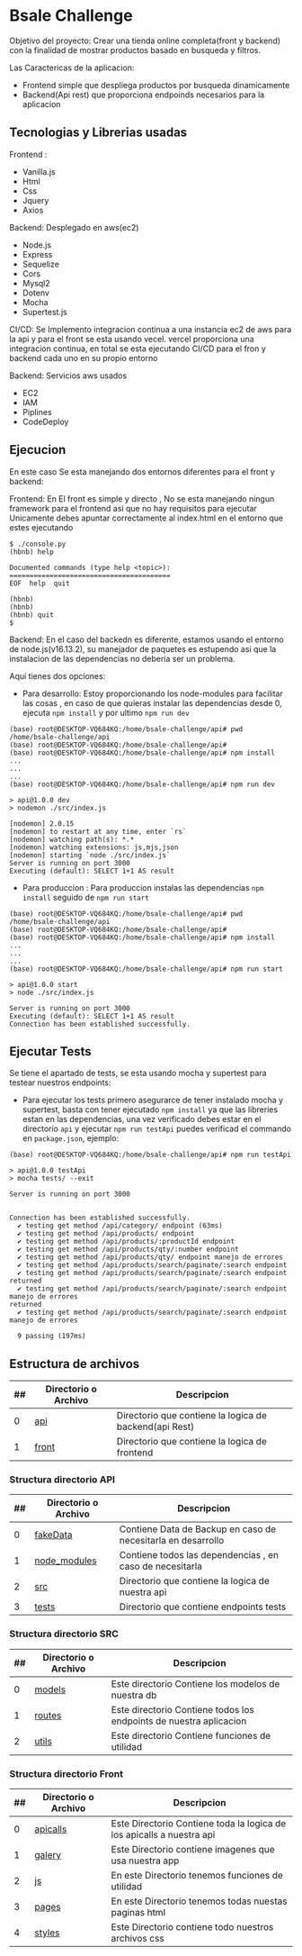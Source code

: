 # Bsale Challenge


Objetivo del proyecto: Crear una tienda online completa(front y backend) con la finalidad de mostrar productos basado en busqueda y filtros.

Las Caractericas de la aplicacion: 
* Frontend simple que despliega productos por busqueda dinamicamente
* Backend(Api rest) que proporciona endpoinds necesarios para la aplicacion

## Tecnologias y Librerias usadas
Frontend :
* Vanilla.js
* Html
* Css
* Jquery
* Axios

Backend:
  Desplegado en aws(ec2)
* Node.js
* Express
* Sequelize
* Cors
* Mysql2
* Dotenv
* Mocha
* Supertest.js

CI/CD:
Se Implemento integracion continua a una instancia ec2 de aws para la api y para el front se esta usando vecel.
vercel proporciona una integracion continua, en total se esta ejecutando CI/CD para el fron y backend cada uno en su propio entorno

Backend:
Servicios aws usados
* EC2
* IAM
* Piplines
* CodeDeploy

## Ejecucion

En este caso Se esta manejando dos entornos diferentes para el front y backend:

Frontend: En El front es simple y directo , No se esta manejando ningun framework para el frontend asi que no hay requisitos para ejecutar
Unicamente debes apuntar correctamente al index.html en el entorno que estes ejecutando

```
$ ./console.py
(hbnb) help

Documented commands (type help <topic>):
========================================
EOF  help  quit

(hbnb) 
(hbnb) 
(hbnb) quit
$
```
Backend: En el caso del backedn es diferente, estamos usando el entorno de node.js(v16.13.2), su manejador de 
paquetes es estupendo asi que la instalacion de las dependencias no deberia ser un problema.

Aqui tienes dos opciones:


* Para desarrollo: Estoy proporcionando los node-modules para facilitar las cosas , en caso de que quieras instalar las dependencias desde 0, 
ejecuta `npm install` y por ultimo `npm run dev`

```
(base) root@DESKTOP-VQ684KQ:/home/bsale-challenge/api# pwd
/home/bsale-challenge/api
(base) root@DESKTOP-VQ684KQ:/home/bsale-challenge/api# 
(base) root@DESKTOP-VQ684KQ:/home/bsale-challenge/api# npm install
...
...
...
(base) root@DESKTOP-VQ684KQ:/home/bsale-challenge/api# npm run dev

> api@1.0.0 dev
> nodemon ./src/index.js

[nodemon] 2.0.15
[nodemon] to restart at any time, enter `rs`
[nodemon] watching path(s): *.*
[nodemon] watching extensions: js,mjs,json
[nodemon] starting `node ./src/index.js`
Server is running on port 3000
Executing (default): SELECT 1+1 AS result
```
* Para produccion : Para produccion instalas las dependencias `npm install` seguido de `npm run start`
```
(base) root@DESKTOP-VQ684KQ:/home/bsale-challenge/api# pwd
/home/bsale-challenge/api
(base) root@DESKTOP-VQ684KQ:/home/bsale-challenge/api# 
(base) root@DESKTOP-VQ684KQ:/home/bsale-challenge/api# npm install
...
...
...
(base) root@DESKTOP-VQ684KQ:/home/bsale-challenge/api# npm run start

> api@1.0.0 start
> node ./src/index.js

Server is running on port 3000
Executing (default): SELECT 1+1 AS result
Connection has been established successfully.

```

## Ejecutar Tests

Se tiene el apartado de tests, se esta usando mocha y supertest para testear nuestros endpoints:

* Para ejecutar los tests primero asegurarce de tener instalado mocha y supertest, basta con tener ejecutado `npm install` 
ya que las libreries estan en las dependencias, una vez verificado debes estar en el directorio `api` y ejecutar `npm run testApi`
puedes verificad el commando en `package.json`, ejemplo:
```
(base) root@DESKTOP-VQ684KQ:/home/bsale-challenge/api# npm run testApi

> api@1.0.0 testApi
> mocha tests/ --exit

Server is running on port 3000


Connection has been established successfully.
  ✔ testing get method /api/category/ endpoint (63ms)
  ✔ testing get method /api/products/ endpoint
  ✔ testing get method /api/products/:productId endpoint
  ✔ testing get method /api/products/qty/:number endpoint
  ✔ testing get method /api/products/qty/ endpoint manejo de errores
  ✔ testing get method /api/products/search/paginate/:search endpoint
  ✔ testing get method /api/products/search/paginate/:search endpoint
returned
  ✔ testing get method /api/products/search/paginate/:search endpoint manejo de errores
returned
  ✔ testing get method /api/products/search/paginate/:search endpoint manejo de errores

  9 passing (197ms)

```


## Estructura de archivos

##|Directorio o Archivo | Descripcion
---|---|---
0|[api](./api)| Directorio que contiene la logica de backend(api Rest)
1|[front](./front)| Directorio que contiene la logica de frontend


### Structura directorio API

##|Directorio o Archivo | Descripcion
---|---|---
0|[fakeData](./api/fakeData)| Contiene Data de Backup en caso de necesitarla en desarrollo
1|[node_modules](./api/node_modules)| Contiene todos las dependencias , en caso de necesitarla
2|[src](./api/src)| Directorio que contiene la logica de nuestra api
3|[tests](./api/tests)| Directorio que contiene endpoints tests

### Structura directorio SRC

##|Directorio o Archivo | Descripcion
---|---|---
0|[models](./api/src/models)| Este directorio Contiene los modelos de nuestra db
1|[routes](./api/src/routes)| Este directorio Contiene todos los endpoints de nuestra aplicacion
2|[utils](./api/src/utils)| Este directorio Contiene funciones de utilidad 


### Structura directorio Front

##|Directorio o Archivo | Descripcion
---|---|---
0|[apicalls](./front/fakeData)| Este Directorio Contiene toda la logica de los apicalls a nuestra api
1|[galery](./front/node_modules)| Este Directorio contiene imagenes que usa nuestra app
2|[js](./api/src)| En este Directorio tenemos funciones de utilidad 
3|[pages](./api/src)| En este Directorio tenemos todas nuestas paginas html 
4|[styles](./api/src)| Este Directorio contiene todo nuestros archivos css



